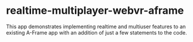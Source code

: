 # realtime-multiplayer-webvr-aframe
This app demonstrates implementing realtime and multiuser features to an existing A-Frame app with an addition of just a few statements to the code.
